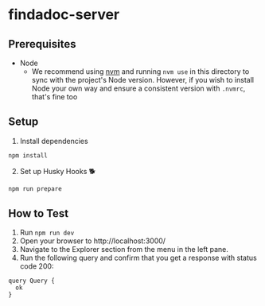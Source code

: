 # findadoc-server

## Prerequisites

- Node 
  - We recommend using [nvm](https://github.com/nvm-sh/nvm) and running `nvm use` in this directory to sync with the project's Node version. However, if you wish to install Node your own way and ensure a consistent version with `.nvmrc`, that's fine too

## Setup

1. Install dependencies
```sh
npm install
```
2. Set up Husky Hooks 🐕️
```sh
npm run prepare
```

## How to Test
1. Run `npm run dev`
2. Open your browser to http://localhost:3000/
3. Navigate to the Explorer section from the menu in the left pane.
4. Run the following query and confirm that you get a response with status code 200:
```
query Query {
  ok
}
```